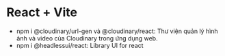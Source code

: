 # React + Vite

- npm i @cloudinary/url-gen và @cloudinary/react: Thư viện quản lý hình ảnh và video của Cloudinary trong ứng dụng web.
- npm i @headlessui/react: Library UI for react
